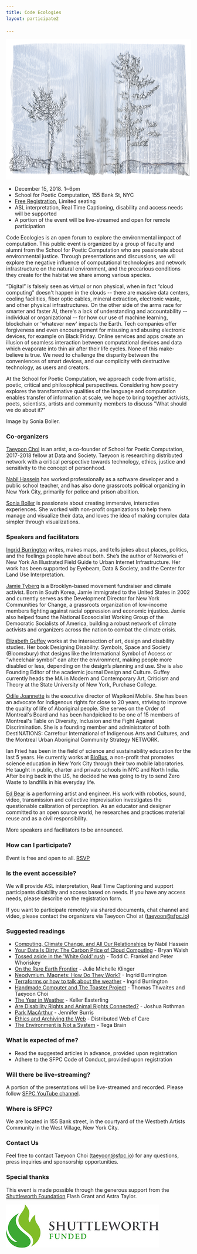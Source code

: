 ```yaml
---
title: Code Ecologies
layout: participate2

---
```


![](/static/img/participate/codeecologies.jpg )

- December 15, 2018. 1~6pm 
- School for Poetic Computation, 155 Bank St, NYC
- [Free Registration](https://www.eventbrite.com/e/code-ecologies-tickets-52863504164), Limited seating
- ASL interpretation, Real Time Captioning, disability and access needs will be supported
- A portion of the event will be live-streamed and open for remote participation  
 
Code Ecologies is an open forum to explore the environmental impact of computation. This public event is organized by a group of faculty and alumni from the School for Poetic Computation who are passionate about environmental justice. Through presentations and discussions, we will explore the negative influence of computational technologies and network infrastructure on the natural environment, and the precarious conditions they create for the habitat we share among various species.

“Digital” is falsely seen as virtual or non physical, when in fact “cloud computing” doesn't happen in the clouds -- there are massive data centers, cooling facilities, fiber optic cables, mineral extraction, electronic waste, and other physical infrastructures. On the other side of the arms race for smarter and faster AI, there's a lack of understanding and accountability -- individual or organizational -- for how our use of machine learning, blockchain or 'whatever new' impacts the Earth. Tech companies offer forgiveness and even encouragement for misusing and abusing electronic devices, for example on Black Friday. Online services and apps create an illusion of seamless interaction between computational devices and data which evaporate into thin air after their life cycles. None of this make-believe is true. We need to challenge the disparity between the conveniences of smart devices, and our complicity with destructive technology, as users and creators.  

At the School for Poetic Computation, we approach code from artistic, poetic, critical and philosophical perspectives. Considering how poetry explores the transformative qualities of the language and computation enables transfer of information at scale, we hope to bring together activists, poets, scientists, artists and community members to discuss "What should we do about it?" 
 
Image by Sonia Boller. 

### Co-organizers 

[Taeyoon Choi](http://taeyoonchoi.com) is an artist, a co-founder of School for Poetic Computation, 2017-2018 fellow at Data and Society. Taeyoon is researching distributed network with a critical perspective towards technology, ethics, justice and sensitivity to the concept of personhood. 

[Nabil Hassein](https://nabilhassein.github.io/) has worked professionally as a software developer and a public school teacher, and has also done grassroots political organizing in New York City, primarily for police and prison abolition.

[Sonia Boller](https://soniaboller.herokuapp.com/) is passionate about creating immersive, interactive experiences. She worked with non-profit organizations to help them manage and visualize their data, and loves the idea of making complex data simpler through visualizations.

### Speakers and facilitators 

[Ingrid Burrington](http://lifewinning.com/) writes, makes maps, and tells jokes about places, politics, and the feelings people have about both. She’s the author of Networks of New York An Illustrated Field Guide to Urban Internet Infrastructure. Her work has been supported by Eyebeam, Data & Society, and the Center for Land Use Interpretation.

[Jamie Tyberg](https://twitter.com/jtbrg) is a Brooklyn-based movement fundraiser and climate activist. Born in South Korea, Jamie immigrated to the United States in 2002 and currently serves as the Development Director for New York Communities for Change, a grassroots organization of low-income members fighting against racial oppression and economic injustice. Jamie also helped found the National Ecosocialist Working Group of the Democratic Socialists of America, building a robust network of climate activists and organizers across the nation to combat the climate crisis.

[Elizabeth Guffey](https://www.purchase.edu/live/profiles/498-elizabeth-guffey) works at the intersection of art, design and disability studies. Her book Designing Disability: Symbols, Space and Society (Bloomsbury) that designs like the
International Symbol of Access or “wheelchair symbol” can alter the environment, making people more disabled or less, depending on the design’s planning and use. She is also Founding Editor of the academic journal Design and Culture. Guffey currently heads the MA in Modern and Contemporary Art, Criticism and Theory at the State
University of New York, Purchase College.

[Odile Joannette](http://www.wapikoni.ca/home) is the executive director of Wapikoni Mobile. She has been an advocate for Indigenous rights for close to 20 years, striving to improve the quality of life of Aboriginal people. She serves on the Order of Montreal's Board and has been handpicked to be one of 15 members of Montreal's Table on Diversity, Inclusion and the Fight Against Discrimination. She is a founding member and administrator of both DestiNATIONS: Carrefour International of Indigenous Arts and Cultures, and the Montreal Urban Aboriginal Community Strategy NETWORK. 

Ian Fried has been in the field of science and sustainability education for the last 5 years. He currently works at [BioBus](http://www.biobus.org/), a non-profit that promotes science education in New York City through their two mobile laboratories. He taught in public, charter and private schools in NYC and North India. After being back in the US, he decided he was going to try to send Zero Waste to landfills in his everyday life.  

[Ed Bear](http://www.exitrip.org/Main.html) is a performing artist and engineer. His work with robotics, sound, video, transmission and collective improvisation investigates the questionable calibration of perception. As an educator and designer committed to an open source world, he researches and practices material reuse and as a civil responsibility.


More speakers and facilitators to be announced. 

### How can I participate? 
 
Event is free and open to all. [RSVP](https://www.eventbrite.com/e/code-ecologies-tickets-52863504164)

### Is the event accessible?

We will provide ASL interpretation, Real Time Captioning and support participants disability and access based on needs. If you have any access needs, please describe on the registration form. 

If you want to participate remotely via shared documents, chat channel and video, please contact the organizers via Taeyoon Choi at (taeyoon@sfpc.io)

### Suggested readings 

- 	[Computing, Climate Change, and All Our Relationships](https://www.deconstructconf.com/2018/nabil-hassein-computing-climate-change-and-all-our-relationships) by Nabil Hassein  
- [Your Data Is Dirty: The Carbon Price of Cloud Computing](http://time.com/46777/your-data-is-dirty-the-carbon-price-of-cloud-computing/) - Bryan Walsh 
- [Tossed aside in the 'White Gold' rush](https://www.washingtonpost.com/graphics/business/batteries/tossed-aside-in-the-lithium-rush/?noredirect=on) -  Todd C. Frankel and Peter Whoriskey
- [On the Rare Earth Frontier](http://digitalassets.lib.berkeley.edu/etd/ucb/text/Klinger_berkeley_0028E_15409.pdf) - Julie Michelle Klinger
- [Neodymium. Magnets: How Do They Work?](https://popula.com/2018/07/30/neodymium/) - Ingrid Burrington 
- [Terraforms or how to talk about the weather](http://dingdingding.org/issue-2/terraforms-or-how-to-talk-about-the-weather/) - Ingrid Burrington 
- [Handmade Computer and The Toaster Project](http://taeyoonchoi.com/poetic-computation/thomas-thwaites-and-taeyoon-choi/) - Thomas Thwaites and Taeyoon Choi
- [The Year in Weather](https://www.artforum.com/print/201710/the-year-in-weather-72467) - Keller Easterling  
- [Are Disability Rights and Animal Rights Connected?](https://www.newyorker.com/culture/persons-of-interest/are-disability-rights-and-animal-rights-connected) - Joshua Rothman
- [Park MacArthur](https://bombmagazine.org/articles/park-mcarthur/) - Jennifer Burris 
- [Ethics and Archiving the Web](http://distributedweb.care/posts/eaw/) - Distributed Web of Care 
- [The Environment is Not a System](http://www.aprja.net/the-environment-is-not-a-system/) - Tega Brain

### What is expected of me?

- Read the suggested articles in advance, provided upon registration
- Adhere to the SFPC Code of Conduct, provided upon registration


### Will there be live-streaming?

A portion of the presentations will be live-streamed and recorded. Please follow [SFPC YouTube channel](https://www.youtube.com/watch?v=BsN_2oYnbLo).

### Where is SFPC?

We are located in 155 Bank street, in the courtyard of the Westbeth Artists Community in the West Village, New York City.

### Contact Us

Feel free to contact Taeyoon Choi (taeyoon@sfpc.io) for any questions, press inquiries and sponsorship opportunities. 

### Special thanks 

This event is made possible through the generous support from the [Shuttleworth Foundation](https://www.shuttleworthfoundation.org/) Flash Grant and Astra Taylor. 


![](/static/img/participate/shuttleworth.jpg )



